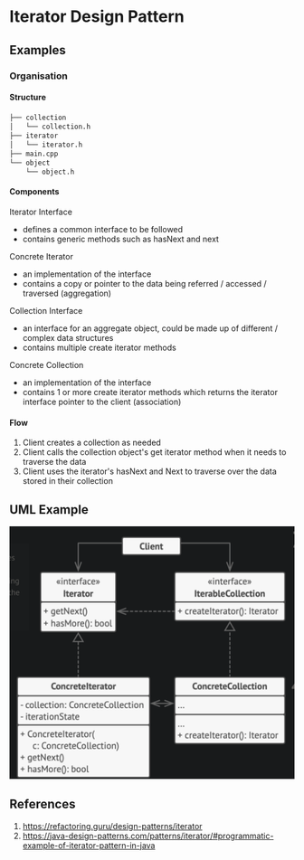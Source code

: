 # Iterator Design Pattern

## Examples

### Organisation

#### Structure
```
├── collection
│   └── collection.h
├── iterator
│   └── iterator.h
├── main.cpp
└── object
    └── object.h
```

#### Components
Iterator Interface
- defines a common interface to be followed
- contains generic methods such as hasNext and next

Concrete Iterator
- an implementation of the interface
- contains a copy or pointer to the data being referred / accessed / traversed (aggregation)

Collection Interface
- an interface for an aggregate object, could be made up of different / complex data structures
- contains multiple create iterator methods

Concrete Collection
- an implementation of the interface
- contains 1 or more create iterator methods which returns the iterator interface pointer to the client (association)

#### Flow
1. Client creates a collection as needed
2. Client calls the collection object's get iterator method when it needs to traverse the data
3. Client uses the iterator's hasNext and Next to traverse over the data stored in their collection


## UML Example
![UML Iterator](../../imgs/uml-iterator.png)

## References
1. https://refactoring.guru/design-patterns/iterator
2. https://java-design-patterns.com/patterns/iterator/#programmatic-example-of-iterator-pattern-in-java